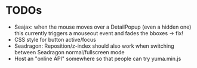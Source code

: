 # TODOs

* Seajax: when the mouse moves over a DetailPopup (even a hidden one) this currently
  triggers a mouseout event and fades the bboxes -> fix!
* CSS style for button active/focus
* Seadragon: Reposition/z-index should also work when switching between 
  Seadragon normal/fullscreen mode
* Host an "online API" somewhere so that people can try yuma.min.js
